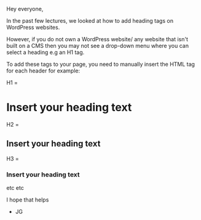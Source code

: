 Hey everyone,

In the past few lectures, we looked at how to add heading tags on WordPress websites.

However, if you do not own a WordPress website/ any website that isn't built on a CMS then you may not see a drop-down menu where you can select a heading e.g an H1 tag.

To add these tags to your page, you need to manually insert the HTML tag for each header for example:

H1 = <h1> Insert your heading text </h1>

H2 = <h2> Insert your heading text </h2>

H3 = <h3> Insert your heading text </h3>

etc etc

I hope that helps

- JG
